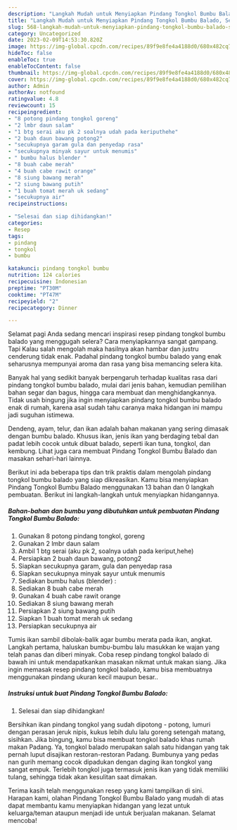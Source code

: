 ```yaml
---
description: "Langkah Mudah untuk Menyiapkan Pindang Tongkol Bumbu Balado, Sempurna"
title: "Langkah Mudah untuk Menyiapkan Pindang Tongkol Bumbu Balado, Sempurna"
slug: 568-langkah-mudah-untuk-menyiapkan-pindang-tongkol-bumbu-balado-sempurna
category: Uncategorized
date: 2023-02-09T14:53:30.820Z
image: https://img-global.cpcdn.com/recipes/89f9e8fe4a4188d0/680x482cq70/pindang-tongkol-bumbu-balado-foto-resep-utama.jpg
hideToc: false
enableToc: true
enableTocContent: false
thumbnail: https://img-global.cpcdn.com/recipes/89f9e8fe4a4188d0/680x482cq70/pindang-tongkol-bumbu-balado-foto-resep-utama.jpg
cover: https://img-global.cpcdn.com/recipes/89f9e8fe4a4188d0/680x482cq70/pindang-tongkol-bumbu-balado-foto-resep-utama.jpg
author: Admin
authorAv: notfound
ratingvalue: 4.8
reviewcount: 15
recipeingredient:
- "8 potong pindang tongkol goreng"
- "2 lmbr daun salam"
- "1 btg serai aku pk 2 soalnya udah pada keriputhehe"
- "2 buah daun bawang potong2"
- "secukupnya garam gula dan penyedap rasa"
- "secukupnya minyak sayur untuk menumis"
- " bumbu halus blender "
- "8 buah cabe merah"
- "4 buah cabe rawit orange"
- "8 siung bawang merah"
- "2 siung bawang putih"
- "1 buah tomat merah uk sedang"
- "secukupnya air"
recipeinstructions:

- "Selesai dan siap dihidangkan!"
categories:
- Resep
tags:
- pindang
- tongkol
- bumbu

katakunci: pindang tongkol bumbu 
nutrition: 124 calories
recipecuisine: Indonesian
preptime: "PT30M"
cooktime: "PT47M"
recipeyield: "2"
recipecategory: Dinner

---
```



Selamat pagi Anda sedang mencari inspirasi resep pindang tongkol bumbu balado yang menggugah selera? Cara menyiapkannya sangat gampang. Tapi Kalau salah mengolah maka hasilnya akan hambar dan justru cenderung tidak enak. Padahal pindang tongkol bumbu balado yang enak seharusnya mempunyai aroma dan rasa yang bisa memancing selera kita.


Banyak hal yang sedikit banyak berpengaruh terhadap kualitas rasa dari pindang tongkol bumbu balado, mulai dari jenis bahan, kemudian pemilihan bahan segar dan bagus, hingga cara membuat dan menghidangkannya. Tidak usah bingung jika ingin menyiapkan pindang tongkol bumbu balado enak di rumah, karena asal sudah tahu caranya maka hidangan ini mampu jadi suguhan istimewa.

Dendeng, ayam, telur, dan ikan adalah bahan makanan yang sering dimasak dengan bumbu balado. Khusus ikan, jenis ikan yang berdaging tebal dan padat lebih cocok untuk dibuat balado, seperti ikan tuna, tongkol, dan kembung. Lihat juga cara membuat Pindang Tongkol Bumbu Balado dan masakan sehari-hari lainnya.


Berikut ini ada beberapa tips dan trik praktis dalam mengolah pindang tongkol bumbu balado yang siap dikreasikan. Kamu bisa menyiapkan Pindang Tongkol Bumbu Balado menggunakan 13 bahan dan 0 langkah pembuatan. Berikut ini langkah-langkah untuk menyiapkan hidangannya.

<!--inarticleads1-->

##### Bahan-bahan dan bumbu yang dibutuhkan untuk pembuatan Pindang Tongkol Bumbu Balado:

1. Gunakan 8 potong pindang tongkol, goreng
1. Gunakan 2 lmbr daun salam
1. Ambil 1 btg serai (aku pk 2, soalnya udah pada keriput,hehe)
1. Persiapkan 2 buah daun bawang, potong2
1. Siapkan secukupnya garam, gula dan penyedap rasa
1. Siapkan secukupnya minyak sayur untuk menumis
1. Sediakan  bumbu halus (blender) :
1. Sediakan 8 buah cabe merah
1. Gunakan 4 buah cabe rawit orange
1. Sediakan 8 siung bawang merah
1. Persiapkan 2 siung bawang putih
1. Siapkan 1 buah tomat merah uk sedang
1. Persiapkan secukupnya air


Tumis ikan sambil dibolak-balik agar bumbu merata pada ikan, angkat. Langkah pertama, haluskan bumbu-bumbu lalu masukkan ke wajan yang telah panas dan diberi minyak. Coba resep pindang tongkol balado di bawah ini untuk mendapatkankan masakan nikmat untuk makan siang. Jika ingin memasak resep pindang tongkol balado, kamu bisa membuatnya menggunakan pindang ukuran kecil maupun besar.. 

<!--inarticleads2-->

##### Instruksi untuk buat Pindang Tongkol Bumbu Balado:


1. Selesai dan siap dihidangkan!

Bersihkan ikan pindang tongkol yang sudah dipotong - potong, lumuri dengan perasan jeruk nipis, kukus lebih dulu lalu goreng setengah matang, sisihkan. Jika bingung, kamu bisa membuat tongkol balado khas rumah makan Padang. Ya, tongkol balado merupakan salah satu hidangan yang tak pernah luput disajikan restoran-restoran Padang. Bumbunya yang pedas nan gurih memang cocok dipadukan dengan daging ikan tongkol yang sangat empuk. Terlebih tongkol juga termasuk jenis ikan yang tidak memiliki tulang, sehingga tidak akan kesulitan saat dimakan. 

Terima kasih telah menggunakan resep yang kami tampilkan di sini. Harapan kami, olahan Pindang Tongkol Bumbu Balado yang mudah di atas dapat membantu kamu menyiapkan hidangan yang lezat untuk keluarga/teman ataupun menjadi ide untuk berjualan makanan. Selamat mencoba!
